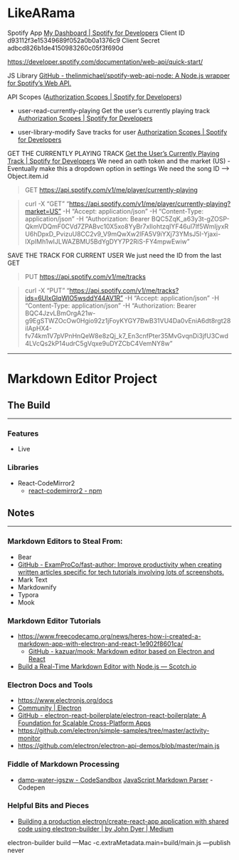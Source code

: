 # LikeARama
Spotify App 
[My Dashboard | Spotify for Developers](https://developer.spotify.com/dashboard/applications/d93112f3e15349689f052a0b0a1376c9)
Client ID d93112f3e15349689f052a0b0a1376c9 
Client Secret adbcd826b1de4150983260c05f3f690d

https://developer.spotify.com/documentation/web-api/quick-start/

JS Library
[GitHub - thelinmichael/spotify-web-api-node: A Node.js wrapper for Spotify’s Web API.](https://github.com/thelinmichael/spotify-web-api-node)

API Scopes ([Authorization Scopes | Spotify for Developers](https://developer.spotify.com/documentation/general/guides/scopes/))
+ user-read-currently-playing
	Get the user’s currently playing track
	[Authorization Scopes | Spotify for Developers](https://developer.spotify.com/documentation/general/guides/scopes/#user-read-currently-playing)
- user-library-modify
	Save tracks for user
	[Authorization Scopes | Spotify for Developers](https://developer.spotify.com/documentation/general/guides/scopes/#user-library-modify)

 GET THE CURRENTLY PLAYING TRACK
[Get the User’s Currently Playing Track | Spotify for Developers](https://developer.spotify.com/console/get-users-currently-playing-track/?market=US&additional_types=)
We need an oath token and the market (US)
	- Eventually make this a dropdown option in settings
We need the song ID
--> Object.item.id

>   GET https://api.spotify.com/v1/me/player/currently-playing

> curl -X “GET” “https://api.spotify.com/v1/me/player/currently-playing?market=US” -H “Accept: application/json” -H “Content-Type: application/json” -H “Authorization: Bearer BQC5ZqK_a63y3t-gZOSP-QkmVDQmF0CVd7ZPABvc10X5xo8YyBr7xIlohtzqIYF46ul7lf5WmIjyxRU6hDpxD_PvizuU8CC2v9_V9mQwXw2lFA5V9iYXj73YMsJ5I-Yjaxi-lXpIMh1wIJLWAZBMU5BdYgDYY7P2RiS-FY4mpwEwiw”

SAVE THE TRACK FOR CURRENT USER
We just need the ID from the last GET

>  PUT https://api.spotify.com/v1/me/tracks

> curl -X “PUT” “https://api.spotify.com/v1/me/tracks?ids=6UIxGIqWlO5wsddY44AV1R” -H “Accept: application/json” -H “Content-Type: application/json” -H “Authorization: Bearer BQC4JzvLBmOrgA21w-g9EgSTWZOcOw0Hgio92z1jFoyKYGY7BwB31VU4Da0vEniA6dt8rgt28ilApHX4-fv74km1V7pVPnHnQeW8e8zQj_k7_En3cnfPter35MvGvqnDi3jfU3Cwd4LVcQs2kP14udrC5gVqxe9uDYZCbC4VemNY8w”

---

# Markdown Editor Project
## The Build
---
### Features
-  Live 

### Libraries
* React-CodeMirror2
	* [react-codemirror2  -  npm](https://www.npmjs.com/package/react-codemirror2)

## Notes
---
### Markdown Editors to Steal From:
* Bear
* [GitHub - ExamProCo/fast-author: Improve productivity when creating written articles specific for tech tutorials involving lots of screenshots.](https://github.com/ExamProCo/fast-author#How-to-run-the-application-in-development)
* Mark Text
* Markdownify
* Typora
* Mook

### Markdown Editor Tutorials
* https://www.freecodecamp.org/news/heres-how-i-created-a-markdown-app-with-electron-and-react-1e902f8601ca/
	* [GitHub - kazuar/mook: Markdown editor based on Electron and React](https://github.com/kazuar/mook)
* [Build a Real-Time Markdown Editor with Node.js ― Scotch.io](https://scotch.io/tutorials/building-a-real-time-markdown-viewer)

### Electron Docs and Tools
* https://www.electronjs.org/docs
* [Community | Electron](https://www.electronjs.org/community#boilerplates)
* [GitHub - electron-react-boilerplate/electron-react-boilerplate: A Foundation for Scalable Cross-Platform Apps](https://github.com/electron-react-boilerplate/electron-react-boilerplate)
* https://github.com/electron/simple-samples/tree/master/activity-monitor
* https://github.com/electron/electron-api-demos/blob/master/main.js

### Fiddle of Markdown Processing
* [damp-water-igszw - CodeSandbox](https://codesandbox.io/s/damp-water-igszw?file=/package.json)
[JavaScript Markdown Parser](https://codepen.io/kvendrik/pen/Gmefv) - Codepen

### Helpful Bits and Pieces
* [Building a production electron/create-react-app application with shared code using electron-builder | by John Dyer | Medium](https://medium.com/@johndyer24/building-a-production-electron-create-react-app-application-with-shared-code-using-electron-builder-c1f70f0e2649)

electron-builder build —Mac -c.extraMetadata.main=build/main.js —publish never